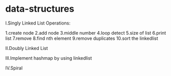 # data-structures

I.Singly Linked List Operations:

1.create node
2.add node
3.middle number
4.loop detect 
5.size of list
6.print list
7.remove
8.find nth element
9.remove duplicates
10.sort the linkedlist


II.Doubly Linked List

III.Implement hashmap by using linkedlist

IV.Spiral
